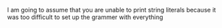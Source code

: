 I am going to assume that you are unable to print string literals because it was too difficult to set up the grammer with everything